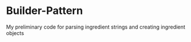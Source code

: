 # Builder-Pattern
My preliminary code for parsing ingredient strings and creating ingredient objects
